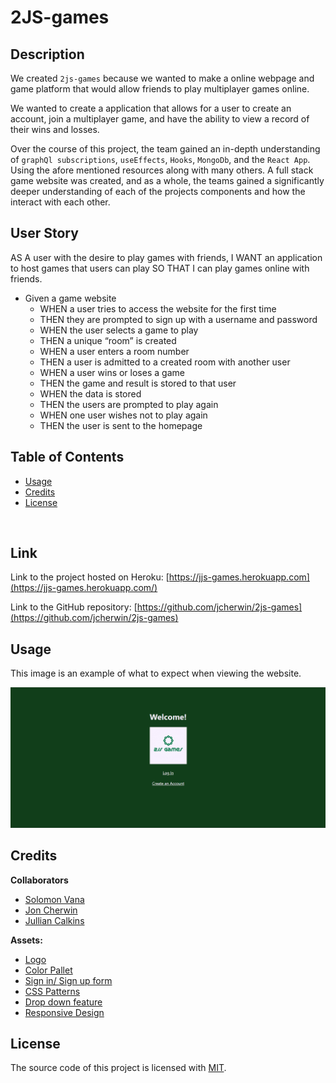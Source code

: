 # 2JS-games

## Description

We created `2js-games` because we wanted to make a online webpage and game platform that would allow friends to play multiplayer games online.

We wanted to create a application that allows for a user to create an account, join a multiplayer game, and have the ability to view a record of their wins and losses.

Over the course of this project, the team gained an in-depth understanding of `graphQl subscriptions`, `useEffects`, `Hooks`, `MongoDb`, and the `React App`. Using the afore mentioned resources along with many others. A full stack game website was created, and as a whole, the teams gained a significantly deeper understanding of each of the projects components and how the interact with each other.

## User Story

AS A user with the desire to play games with friends,
I WANT an application to host games that users can play
SO THAT I can play games online with friends.

- Given a game website
    - WHEN a user tries to access the website for the first time
    - THEN they are prompted to sign up with a username and password
    - WHEN the user selects a game to play
    - THEN a unique “room” is created
    - WHEN a user enters a room number
    - THEN a user is admitted to a created room with another user
    - WHEN a user wins or loses a game
    - THEN the game and result is stored to that user
    - WHEN the data is stored
    - THEN the users are prompted to play again
    - WHEN one user wishes not to play again
    - THEN the user is sent to the homepage



## Table of Contents

- [Usage](#usage)
- [Credits](#credits)
- [License](#license)

<br>

## Link

Link to the project hosted on Heroku: [https://jjs-games.herokuapp.com](https://jjs-games.herokuapp.com/)

Link to the GitHub repository: 
[https://github.com/jcherwin/2js-games](https://github.com/jcherwin/2js-games)
## Usage

<!-- Provide instructions and examples for use. Include screenshots as needed. -->

This image is an example of what to expect when viewing the website.

![Image of the landing page](/assets/images/Landingpage_ss.png)

## Credits

<!-- List your collaborators, if any, with links to their GitHub profiles. -->

**Collaborators**
- [Solomon Vana](https://github.com/Solomon-Coding)
- [Jon Cherwin](https://github.com/jcherwin)
- [Jullian Calkins](https://github.com/Jullian0426)

<!-- If you used any third-party assets that require attribution, list the creators with links to their primary web presence in this section. -->

**Assets:**
- [Logo](https://smashinglogo.com/en/)
- [Color Pallet](https://coolors.co/)
- [Sign in/ Sign up form](https://www.knowledgehut.com/blog/web-development/building-a-sign-up-form-using-react )
- [CSS Patterns](https://projects.verou.me/css3patterns/ )
- [Drop down feature](https://www.robinwieruch.de/react-dropdown/ )
- [Responsive Design](https://jsramblings.com/how-to-use-media-queries-with-styled-components/ )


## License

The source code of this project is licensed with [MIT](LICENSE).
